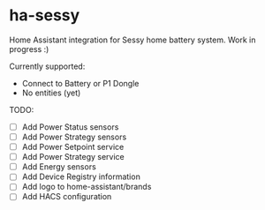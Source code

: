 # ha-sessy
Home Assistant integration for Sessy home battery system.
Work in progress :)

Currently supported:
- Connect to Battery or P1 Dongle
- No entities (yet)

TODO:
- [ ] Add Power Status sensors
- [ ] Add Power Strategy sensors
- [ ] Add Power Setpoint service
- [ ] Add Power Strategy service
- [ ] Add Energy sensors
- [ ] Add Device Registry information
- [ ] Add logo to home-assistant/brands
- [ ] Add HACS configuration
